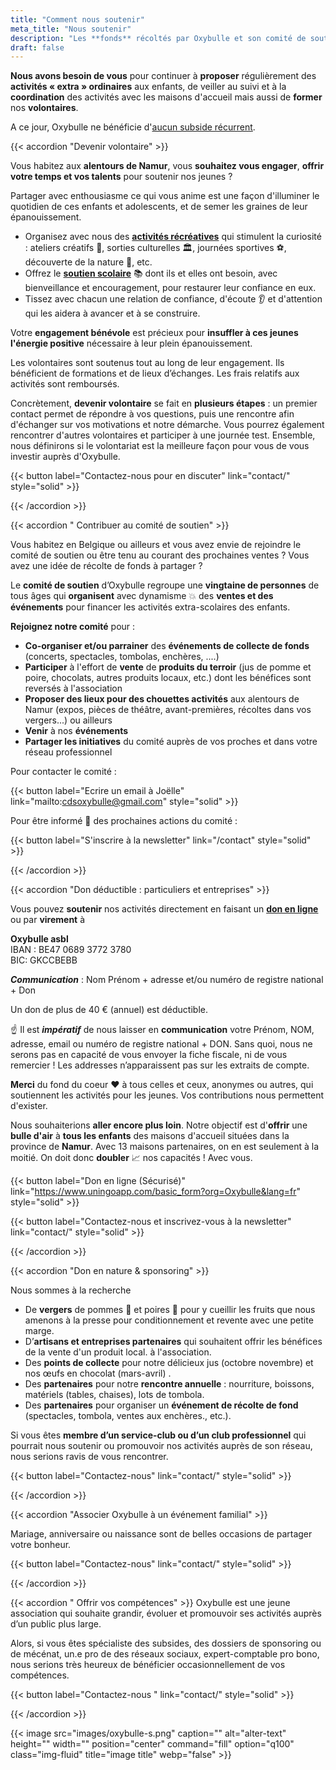 ```yaml
---
title: "Comment nous soutenir"
meta_title: "Nous soutenir"
description: "Les **fonds** récoltés par Oxybulle et son comité de soutien sont destinés au **financement** des **activités** proposées aux jeunes et au **fonctionnement** de l'association."
draft: false
---
```

**Nous avons besoin de vous** pour continuer à **proposer** régulièrement des **activités «&nbsp;extra&nbsp;» ordinaires** aux enfants, de veiller au suivi et à la **coordination** des activités avec les maisons d'accueil mais aussi de **former** nos **volontaires**. 

A ce jour, Oxybulle ne bénéficie d'[aucun subside récurrent](/images/oxybulle.pdf).

{{< accordion "Devenir volontaire" >}} 

Vous habitez aux **alentours de Namur**, vous **souhaitez vous engager**, **offrir votre temps et vos talents** pour soutenir nos jeunes ? 

Partager avec enthousiasme ce qui vous anime est une façon d'illuminer le quotidien de ces enfants et adolescents, et de semer les graines de leur épanouissement.

- Organisez avec nous des [**activités récréatives**](/activites) qui stimulent la curiosité : ateliers créatifs 🎨, sorties culturelles 🏛, journées sportives ⚽, découverte de la nature 🌳, etc.
- Offrez le [**soutien scolaire**](/activites) 📚 dont ils et elles ont besoin, avec bienveillance et encouragement, pour restaurer leur confiance en eux.
- Tissez avec chacun une relation de confiance, d'écoute 👂 et d'attention qui les aidera à avancer et à se construire.

Votre **engagement bénévole** est précieux pour **insuffler à ces jeunes l'énergie positive** nécessaire à leur plein épanouissement. 

Les volontaires sont soutenus tout au long de leur engagement. Ils bénéficient de formations et de lieux d’échanges. Les frais relatifs aux activités sont remboursés.

Concrètement, **devenir volontaire** se fait en **plusieurs étapes** : un premier contact permet de répondre à vos questions, puis une rencontre afin d'échanger sur vos motivations et notre démarche. Vous pourrez également rencontrer d'autres volontaires et participer à une journée test. Ensemble, nous définirons si le volontariat est la meilleure façon pour vous de vous investir auprès d'Oxybulle.

{{< button label="Contactez-nous pour en discuter" link="contact/" style="solid" >}}

{{< /accordion >}}

{{< accordion " Contribuer au comité de soutien" >}}

Vous habitez en Belgique ou ailleurs et vous avez envie de rejoindre le comité de soutien ou être tenu au courant des prochaines ventes ? Vous avez une idée de récolte de fonds à partager ?

Le **comité de soutien** d’Oxybulle regroupe une **vingtaine de personnes** de tous âges qui **organisent** avec dynamisme 💥 des **ventes et des événements** pour financer les activités extra-scolaires des enfants.

**Rejoignez notre comité** pour :

- **Co-organiser et/ou parrainer** des **événements de collecte de fonds** (concerts, spectacles, tombolas, enchères, ....)
- **Participer** à l'effort de **vente** de **produits du terroir** (jus de pomme et poire, chocolats, autres produits locaux, etc.) dont les bénéfices sont reversés à l'association 
- **Proposer des lieux pour des chouettes activités** aux alentours de Namur (expos, pièces de théâtre, avant-premières, récoltes dans vos vergers...) ou ailleurs
- **Venir** à nos **événements**
- **Partager les initiatives** du comité auprès de vos proches et dans votre réseau professionnel

Pour contacter le comité :  

{{< button label="Ecrire un email à Joëlle" link="mailto:cdsoxybulle@gmail.com" style="solid" >}}

Pour être informé 📧 des prochaines actions du comité : 

{{< button label="S'inscrire à la newsletter" link="/contact" style="solid" >}}

{{< /accordion >}}

{{< accordion "Don déductible : particuliers et entreprises" >}}

Vous pouvez **soutenir** nos activités directement en faisant un [**don en ligne**](https://www.uningoapp.com/basic_form?org=Oxybulle&lang=fr) ou par **virement** à

**Oxybulle asbl**<br>
IBAN : BE47 0689 3772 3780  
BIC: GKCCBEBB

***Communication*** : Nom Prénom + adresse et/ou numéro de registre national + Don

Un don de plus de 40 € (annuel) est déductible.

☝️ Il est ***impératif*** de nous laisser en **communication** votre Prénom, NOM, adresse, email ou numéro de registre national + DON.  Sans quoi, nous ne serons pas en capacité de vous envoyer la fiche fiscale, ni de vous remercier ! Les addresses n’apparaissent pas sur les extraits de compte.

​**Merci** du fond du coeur ❤️ à tous celles et ceux, anonymes ou autres, qui soutiennent les activités pour les jeunes. Vos contributions nous permettent d'exister.

Nous souhaiterions **aller encore plus loin**. Notre objectif est d'**offrir** une **bulle d'air** à **tous les enfants** des maisons d'accueil situées dans la province de **Namur**. Avec 13 maisons partenaires, on en est seulement à la moitié. On doit donc **doubler** 📈 nos capacités ! Avec vous.  

{{< button label="Don en ligne (Sécurisé)" link="https://www.uningoapp.com/basic_form?org=Oxybulle&lang=fr" style="solid" >}} 

{{< button label="Contactez-nous et inscrivez-vous à la newsletter" link="contact/" style="solid" >}}

{{< /accordion >}}

{{< accordion "Don en nature & sponsoring" >}}

Nous sommes à la recherche

- De **vergers** de pommes 🍎 et poires 🍐 pour y cueillir les fruits que nous amenons à la presse pour conditionnement et revente avec une petite marge. 
- D’**artisans et entreprises partenaires** qui souhaitent offrir les bénéfices de la vente  d'un produit local. à l'association.  
- Des **points de collecte** pour notre délicieux jus  (octobre novembre) et nos œufs en chocolat (mars-avril) . 
- Des **partenaires** pour notre **rencontre annuelle** : nourriture, boissons, matériels (tables, chaises), lots de tombola.      
- Des **partenaires** pour organiser un **événement de récolte de fond** (spectacles, tombola, ventes aux enchères., etc.).

Si vous êtes **membre d’un service-club ou d’un club professionnel** qui pourrait nous soutenir ou promouvoir nos activités auprès de son réseau, nous serions ravis de vous rencontrer.

{{< button label="Contactez-nous" link="contact/" style="solid" >}}

{{< /accordion >}}

{{< accordion "Associer Oxybulle à un événement familial" >}}

Mariage, anniversaire ou naissance sont de belles occasions de partager votre bonheur. 

{{< button label="Contactez-nous" link="contact/" style="solid" >}}

{{< /accordion >}}

{{< accordion " Offrir vos compétences" >}}
Oxybulle est une jeune association qui souhaite grandir, évoluer et promouvoir ses activités auprès d’un public plus large.

Alors, si vous êtes spécialiste des subsides, des dossiers de sponsoring ou de mécénat, un.e pro de des réseaux sociaux, expert-comptable pro bono, nous serions très heureux de bénéficier occasionnellement de vos compétences.

{{< button label="Contactez-nous " link="contact/" style="solid" >}}

{{< /accordion >}}

{{< image src="images/oxybulle-s.png" caption="" alt="alter-text" height="" width="" position="center" command="fill" option="q100" class="img-fluid" title="image title"  webp="false" >}}



